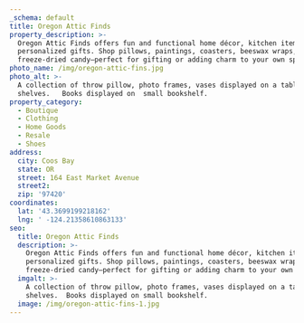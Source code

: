 ```yaml
---
_schema: default
title: Oregon Attic Finds
property_description: >-
  Oregon Attic Finds offers fun and functional home décor, kitchen items, and
  personalized gifts. Shop pillows, paintings, coasters, beeswax wraps, and
  freeze-dried candy—perfect for gifting or adding charm to your own space.
photo_name: /img/oregon-attic-fins.jpg
photo_alt: >-
  A collection of throw pillow, photo frames, vases displayed on a table and
  shelves.   Books displayed on  small bookshelf.
property_category:
  - Boutique
  - Clothing
  - Home Goods
  - Resale
  - Shoes
address:
  city: Coos Bay
  state: OR
  street: 164 East Market Avenue
  street2:
  zip: '97420'
coordinates:
  lat: '43.3699199218162'
  lng: ' -124.21358610863133'
seo:
  title: Oregon Attic Finds
  description: >-
    Oregon Attic Finds offers fun and functional home décor, kitchen items, and
    personalized gifts. Shop pillows, paintings, coasters, beeswax wraps, and
    freeze-dried candy—perfect for gifting or adding charm to your own space.
  imgalt: >-
    A collection of throw pillow, photo frames, vases displayed on a table and
    shelves.  Books displayed on small bookshelf.
  image: /img/oregon-attic-fins-1.jpg
---
```

